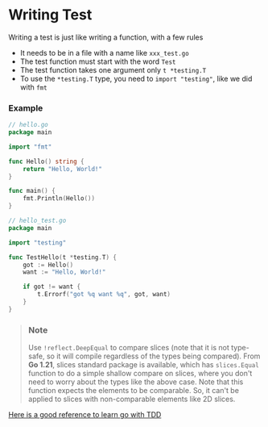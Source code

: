 # Writing Test
Writing a test is just like writing a function, with a few rules

+ It needs to be in a file with a name like `xxx_test.go`
+ The test function must start with the word `Test`
+ The test function takes one argument only `t *testing.T`
+ To use the `*testing.T` type, you need to `import "testing"`, like we did with `fmt`

### Example

```go
// hello.go
package main

import "fmt"

func Hello() string {
	return "Hello, World!"
}

func main() {
	fmt.Println(Hello())
}

```

```go
// hello_test.go
package main

import "testing"

func TestHello(t *testing.T) {
	got := Hello()
	want := "Hello, World!"

	if got != want {
		t.Errorf("got %q want %q", got, want)
	}
}

```

> ### Note
> Use `!reflect.DeepEqual` to compare slices (note that it is not type-safe, so it
> will compile regardless of the types being compared). From **Go 1.21**, slices standard
> package is available, which has `slices.Equal` function to do a simple shallow compare
> on slices, where you don't need to worry about the types like the above case. Note
> that this function expects the elements to be comparable. So, it can't be applied to
> slices with non-comparable elements like 2D slices.

[Here is a good reference to learn go with TDD](https://quii.gitbook.io/learn-go-with-tests/)
